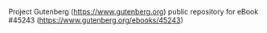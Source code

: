 Project Gutenberg (https://www.gutenberg.org) public repository for eBook #45243 (https://www.gutenberg.org/ebooks/45243)
